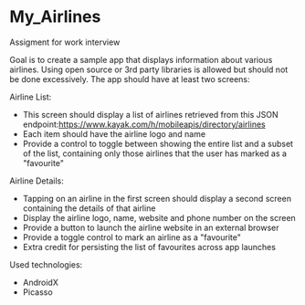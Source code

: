 # My_Airlines

Assigment for work interview

Goal is to create a sample app that displays information about
various airlines. Using open source or 3rd party libraries is allowed but should not be done
excessively.
The app should have at least two screens:

Airline List:
- This screen should display a list of airlines retrieved from this JSON endpoint:https://www.kayak.com/h/mobileapis/directory/airlines
- Each item should have the airline logo and name
- Provide a control to toggle between showing the entire list and a subset of the list, containing only those airlines that the user has marked as a "favourite"

Airline Details:
- Tapping on an airline in the first screen should display a second screen containing the details of that airline
- Display the airline logo, name, website and phone number on the screen
- Provide a button to launch the airline website in an external browser
- Provide a toggle control to mark an airline as a "favourite"
- Extra credit for persisting the list of favourites across app launches

Used technologies:
- AndroidX
- Picasso
